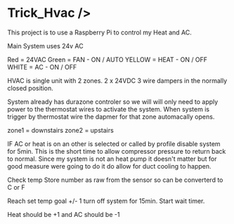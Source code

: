 # Trick_Hvac />

This project is to use a Raspberry Pi to control my Heat and AC. <br/>

Main System uses 24v AC

Red = 24VAC
Green = FAN - ON / AUTO
YELLOW = HEAT - ON / OFF
WHITE = AC - ON / OFF

HVAC is single unit with 2 zones. 2 x 24VDC 3 wire dampers in the normally closed position.

System already has durazone controler so we will will only need to apply power to the thermostat wires to activate the system. When system is trigger by thermostat wire the dapmer for that zone automacally opens.

zone1 = downstairs
zone2 = upstairs

IF AC or heat is on an other is selected or called by profile disable system
for 5min. This is the short time to allow compressor pressure to return back to normal. Since my system is not an heat pump it doesn't matter but for good measure were going to do it do allow for duct cooling to happen.

Check temp 
Store number as raw from the sensor so can be converterd to C or F

Reach set temp goal +/- 1 turn off system for 15min. Start wait timer. 

Heat should be +1 and AC should be -1





